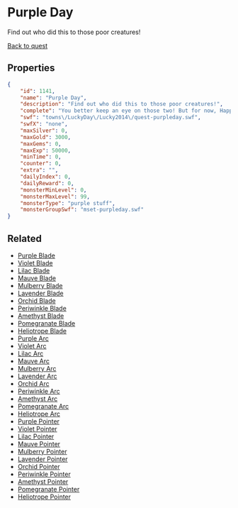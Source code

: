 # Purple Day

Find out who did this to those poor creatures!

[Back to quest](../quests.md)

## Properties

```json
{
    "id": 1141,
    "name": "Purple Day",
    "description": "Find out who did this to those poor creatures!",
    "complete": "You better keep an eye on those two! But for now, Happy Lucky Day!",
    "swf": "towns\/LuckyDay\/Lucky2014\/quest-purpleday.swf",
    "swfX": "none",
    "maxSilver": 0,
    "maxGold": 3000,
    "maxGems": 0,
    "maxExp": 50000,
    "minTime": 0,
    "counter": 0,
    "extra": "",
    "dailyIndex": 0,
    "dailyReward": 0,
    "monsterMinLevel": 0,
    "monsterMaxLevel": 99,
    "monsterType": "purple stuff",
    "monsterGroupSwf": "mset-purpleday.swf"
}
```

## Related

- [Purple Blade](../items/11662-purple-blade.md)
- [Violet Blade](../items/11663-violet-blade.md)
- [Lilac Blade](../items/11664-lilac-blade.md)
- [Mauve Blade](../items/11665-mauve-blade.md)
- [Mulberry Blade](../items/11666-mulberry-blade.md)
- [Lavender Blade](../items/11667-lavender-blade.md)
- [Orchid Blade](../items/11668-orchid-blade.md)
- [Periwinkle Blade](../items/11669-periwinkle-blade.md)
- [Amethyst Blade](../items/11670-amethyst-blade.md)
- [Pomegranate Blade](../items/11671-pomegranate-blade.md)
- [Heliotrope Blade](../items/11672-heliotrope-blade.md)
- [Purple Arc](../items/11673-purple-arc.md)
- [Violet Arc](../items/11674-violet-arc.md)
- [Lilac Arc](../items/11675-lilac-arc.md)
- [Mauve Arc](../items/11676-mauve-arc.md)
- [Mulberry Arc](../items/11677-mulberry-arc.md)
- [Lavender Arc](../items/11678-lavender-arc.md)
- [Orchid Arc](../items/11679-orchid-arc.md)
- [Periwinkle Arc](../items/11680-periwinkle-arc.md)
- [Amethyst Arc](../items/11681-amethyst-arc.md)
- [Pomegranate Arc](../items/11682-pomegranate-arc.md)
- [Heliotrope Arc](../items/11683-heliotrope-arc.md)
- [Purple Pointer](../items/11684-purple-pointer.md)
- [Violet Pointer](../items/11685-violet-pointer.md)
- [Lilac Pointer](../items/11686-lilac-pointer.md)
- [Mauve Pointer](../items/11687-mauve-pointer.md)
- [Mulberry Pointer](../items/11688-mulberry-pointer.md)
- [Lavender Pointer](../items/11689-lavender-pointer.md)
- [Orchid Pointer](../items/11690-orchid-pointer.md)
- [Periwinkle Pointer](../items/11691-periwinkle-pointer.md)
- [Amethyst Pointer](../items/11692-amethyst-pointer.md)
- [Pomegranate Pointer](../items/11693-pomegranate-pointer.md)
- [Heliotrope Pointer](../items/11694-heliotrope-pointer.md)


